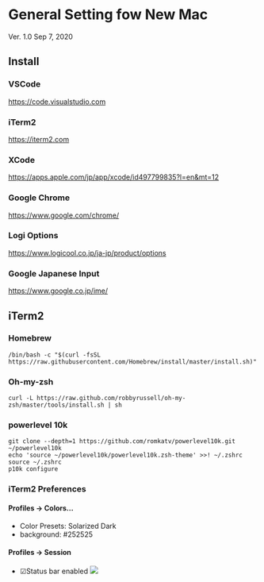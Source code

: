 # General Setting fow New Mac
Ver. 1.0 Sep 7, 2020

## Install
### VSCode
https://code.visualstudio.com
### iTerm2
https://iterm2.com
### XCode
https://apps.apple.com/jp/app/xcode/id497799835?l=en&mt=12
### Google Chrome
https://www.google.com/chrome/
### Logi Options
https://www.logicool.co.jp/ja-jp/product/options
### Google Japanese Input
https://www.google.co.jp/ime/

## iTerm2
### Homebrew
```
/bin/bash -c "$(curl -fsSL https://raw.githubusercontent.com/Homebrew/install/master/install.sh)"
```
### Oh-my-zsh
```
curl -L https://raw.github.com/robbyrussell/oh-my-zsh/master/tools/install.sh | sh
```
### powerlevel 10k
```
git clone --depth=1 https://github.com/romkatv/powerlevel10k.git ~/powerlevel10k
echo 'source ~/powerlevel10k/powerlevel10k.zsh-theme' >>! ~/.zshrc
source ~/.zshrc
p10k configure
```
### iTerm2 Preferences
#### Profiles -> Colors...
- Color Presets: Solarized Dark
- background: #252525
#### Profiles -> Session
- ☑Status bar enabled
![](https://i.ibb.co/NykKs02/status-Bar.png)
